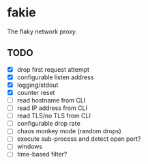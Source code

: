 # fakie

The flaky network proxy.

## TODO

- [x] drop first request attempt
- [x] configurable listen address
- [x] logging/stdout
- [x] counter reset
- [ ] read hostname from CLI
- [ ] read IP address from CLI
- [ ] read TLS/no TLS from CLI
- [ ] configurable drop rate
- [ ] chaos monkey mode (random drops)
- [ ] execute sub-process and detect open port?
- [ ] windows
- [ ] time-based filter?
